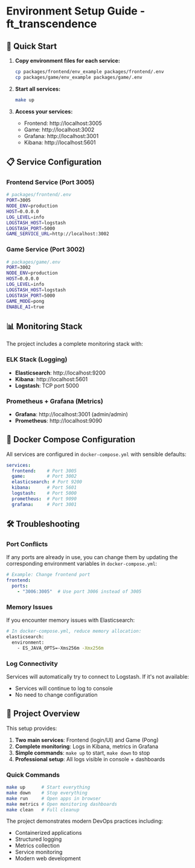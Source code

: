 # Environment Setup Guide - ft_transcendence

## 🚀 Quick Start

1. **Copy environment files for each service:**
   ```bash
   cp packages/frontend/env_example packages/frontend/.env
   cp packages/game/env_example packages/game/.env
   ```

2. **Start all services:**
   ```bash
   make up
   ```

3. **Access your services:**
   - Frontend: http://localhost:3005
   - Game: http://localhost:3002  
   - Grafana: http://localhost:3001
   - Kibana: http://localhost:5601

## 📋 Service Configuration

### Frontend Service (Port 3005)
```bash
# packages/frontend/.env
PORT=3005
NODE_ENV=production
HOST=0.0.0.0
LOG_LEVEL=info
LOGSTASH_HOST=logstash
LOGSTASH_PORT=5000
GAME_SERVICE_URL=http://localhost:3002
```

### Game Service (Port 3002)
```bash
# packages/game/.env
PORT=3002
NODE_ENV=production
HOST=0.0.0.0
LOG_LEVEL=info
LOGSTASH_HOST=logstash
LOGSTASH_PORT=5000
GAME_MODE=pong
ENABLE_AI=true
```

## 📊 Monitoring Stack

The project includes a complete monitoring stack with:

### ELK Stack (Logging)
- **Elasticsearch**: http://localhost:9200
- **Kibana**: http://localhost:5601
- **Logstash**: TCP port 5000

### Prometheus + Grafana (Metrics)
- **Grafana**: http://localhost:3001 (admin/admin)
- **Prometheus**: http://localhost:9090

## 🔧 Docker Compose Configuration

All services are configured in `docker-compose.yml` with sensible defaults:

```yaml
services:
  frontend:    # Port 3005
  game:        # Port 3002
  elasticsearch: # Port 9200
  kibana:      # Port 5601
  logstash:    # Port 5000
  prometheus:  # Port 9090
  grafana:     # Port 3001
```

## 🛠️ Troubleshooting

### Port Conflicts
If any ports are already in use, you can change them by updating the corresponding environment variables in `docker-compose.yml`:

```yaml
# Example: Change frontend port
frontend:
  ports:
    - "3006:3005"  # Use port 3006 instead of 3005
```

### Memory Issues
If you encounter memory issues with Elasticsearch:

```bash
# In docker-compose.yml, reduce memory allocation:
elasticsearch:
  environment:
    - ES_JAVA_OPTS=-Xms256m -Xmx256m
```

### Log Connectivity
Services will automatically try to connect to Logstash. If it's not available:
- Services will continue to log to console
- No need to change configuration

## 🎯 Project Overview

This setup provides:
1. **Two main services**: Frontend (login/UI) and Game (Pong)
2. **Complete monitoring**: Logs in Kibana, metrics in Grafana
3. **Simple commands**: `make up` to start, `make down` to stop
4. **Professional setup**: All logs visible in console + dashboards

### Quick Commands
```bash
make up      # Start everything
make down    # Stop everything
make run     # Open apps in browser
make metrics # Open monitoring dashboards
make clean   # Full cleanup
```

The project demonstrates modern DevOps practices including:
- Containerized applications
- Structured logging
- Metrics collection
- Service monitoring
- Modern web development

